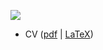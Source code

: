 ![](https://raw.githubusercontent.com/surajsharma/surajsharma/main/hallan%20loop.gif)

- CV ([pdf](https://github.com/surajsharma/surajsharma/blob/main/CV_Suraj_2022/CV.pdf) | [LaTeX](https://github.com/surajsharma/surajsharma/blob/main/CV_Suraj_2022/cv_2.tex))
